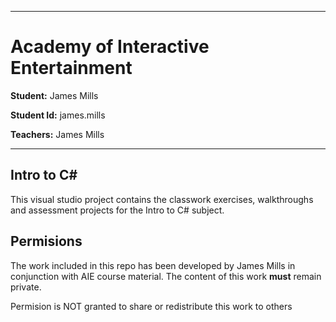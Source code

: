 
---
# Academy of Interactive Entertainment

**Student:** James Mills

**Student Id:** james.mills

**Teachers:** James Mills

---


## Intro to C#
This visual studio project contains the classwork exercises, walkthroughs and assessment projects for the Intro to C# subject.

## Permisions
The work included in this repo has been developed by James Mills in conjunction with AIE course material. The content of this work **must** remain private.

Permision is NOT granted to share or redistribute this work to others

